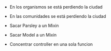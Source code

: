 
* En los organismos se está perdiendo la ciudad
* En las comunidades se está perdiendo la ciudad  

* Sacar Parsley a un Mixin
* Sacar Model a un Mixin
* Concentrar controller en una sola funcion 